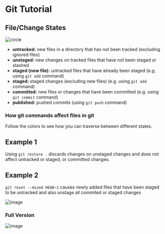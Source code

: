 # Git Tutorial

## File/Change States


![circle](https://user-images.githubusercontent.com/7770893/201979767-1fc77e18-0e27-41de-a91c-be82327afc28.png)

- **untracked:** new files in a directory that has not been tracked (excluding ignored files)
- **unstaged:** new changes on tracked files that have not been staged or stashed
- **staged (new file):** untracked files that have already been staged (e.g. using `git add` command)
- **staged:** staged changes (excluding new files) (e.g. using `git add` command)
- **committed:** new files or changes that have been committed (e.g. using `git commit` command)
- **published:** pushed commits (using `git push` command)
 
 
### How git commands affect files in git 
Follow the colors to see how you can traverse between different states.

## Example 1
Using `git restore .` discards changes on unstaged changes and does not affect untracked or staged, or committed changes.

## Example 2
`git reset --mixed HEAD~1` causes newly added files that have been staged to be untracked and also unstage all commited or staged changes

![image](https://user-images.githubusercontent.com/7770893/201478926-e8d03f6e-ad0e-420f-9456-87f871f7d4fe.png)

### Full Version

![image](https://user-images.githubusercontent.com/7770893/201986211-09869338-b2f4-4686-85ff-20ee06e23382.png) 

